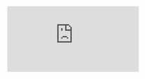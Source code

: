 
<figure><embed src="https://wakatime.com/share/@Jonahas/b642ab2d-d48c-43e3-be4b-d642150beec2.svg"></embed></figure>
